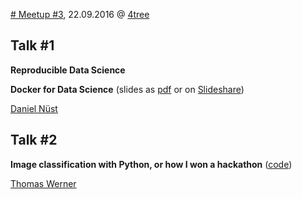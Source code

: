 [# Meetup #3](http://www.meetup.com/Data-Science-Meetup-Muenster/events/233439307/), 22.09.2016 @ [4tree](http://www.4tree.com)

## Talk #1

**Reproducible Data Science**

**Docker for Data Science** (slides as [pdf](2016-09-22_Docker-for-Data-Science-at-Meetup-Münster.pdf) or on [Slideshare](http://www.slideshare.net/nuest/docker-data-science-meetup))

[Daniel Nüst](http://nordholmen.net/)

## Talk #2

**Image classification with Python, or how I won a hackathon** ([code](https://github.com/tomsrocket/image-classification))

[Thomas Werner](https://www.xing.com/profile/Thomas_Werner14)
